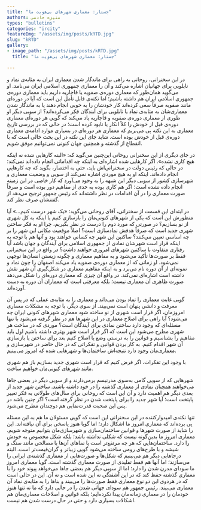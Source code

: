 ```yaml
--- 
title: "جستار: معماری شهرهای بی‌هویت ما" 
authors: منیژه خادمی 
types: "bulletins" 
categories: "ircity" 
featureImg: "/assets/img/posts/kRTD.jpg" 
slug: "kRTD" 
gallery: 
- image_path: "/assets/img/posts/kRTD.jpg" 
  title: "جستار: معماری شهرهای بی‌هویت ما" 
 
--- 
```

در این سخنرانی، روحانی به راهی برای ماندگار شدن معماری ایران به‌ مثابه‌ی نماد و تابلویی برای جهانیان اشاره می‌کند و آن را معماری جمهوری اسلامی ایران می‌نامد. او می‌گوید همان‌طور که معماری دوره‌ی صفویه یا قاجاریه داریم باید معماری دوره‌ی جمهوری اسلامی ایران هم داشته باشیم؛ اما نکته‌ی قابل ‌تأمل این است که آیا در دوره‌ای مانند صفویه صرفاً سعی کرده‌اند کار خودشان را به ‌خوبی انجام دهند یا به ماندگار شدن معماری‌شان به ‌مثابه‌ی نماد یا تابلویی برای آیندگان فکر می‌کرده‌اند؟ از سویی دیگر او طوری از معماری دوره‌ی صفویه و قاجاریه یاد می‌کند که گویی هر دوره‌ای معماری دوره‌ی قبل از خودش را کلاً انکار یا نابود کرده است؛ در حالی ‌که در بررسی تاریخ معماری به این نکته پی می‌بریم که معماری هر دوره‌ای در بسیاری موارد ادامه‌ی معماری دوره‌ی قبل از خودش بوده است. شاید جای این نکته در این بحث خالی است که با انقطاع از گذشته و همچنین جهان کنونی نمی‌توانیم موفق شویم.

در جای دیگری از این سخنرانی روحانی این‌چنین می‌گوید که: «البته کارهایی شده نه اینکه هیچ کاری نشده». اگر کارهایی ‌شده اشاره‌ای به اینکه چه اقداماتی انجام داده‌اند نمی‌کند؛ در حالی ‌که رئیس دولت در سخنرانی‌اش باید، حتی به ‌اختصار، بگوید که چه‌ کارهایی انجام داده‌اند. اینکه او به هیچ موردی اشاره نمی‌کند از سویی و وضعیت معماری و شهرسازی کشور از سویی دیگر این شبهه را به وجود می‌آورد که کار خاصی در این زمینه انجام‌ داده نشده است؛ اگر هم کاری بوده به حدی از مفاهیم دور بوده است و صرفاً صورت معماری را در آن اقدامات در نظر داشته‌اند که رئیس ‌جمهور ترجیح می‌دهد از گفتنشان صرف ‌نظر کند.

در ابتدای این قسمت از سخنرانی، آقای روحانی می‌گوید: «یک شهر درست کنیم...» آیا منظورش این است که یکی از شهرهای کنونی‌مان را بازسازی کنیم یا اینکه به‌ کل شهری از نو بسازیم؟ در صورتی ‌که مورد دوم را درست در نظر بگیریم، چرا او به فکر ساختن شهری جدید است که صرفاً هدفش نمادسازی است؟ اصلاً موقعیت مکانی این شهر را بر چه اساسی تعیین می‌کنند؟ ساکنین این شهر چه کسانی خواهند بود و آنها هم با توجه به اینکه قرار است شهرشان نمادی از جمهوری اسلامی برای آیندگان و جهان باشد آیا رفتاری متفاوت با ساکنین شهرهای امروزی خواهند داشت؟ در واقع در این سخنرانی فقط بر صورت‌ها تأکید می‌شود و به مفاهیم معماری و چگونه زیستن انسان‌ها توجهی نمی‌شود. او زمانی که از معماری دوره‌ی صفویه یاد می‌کند اصفهان را چون نماد و نمونه‌ای از آن دوره نام می‌برد و به اینکه مفاهیم معماری در شکل‌گیری آن شهر نقش داشته است اشاره‌ای نمی‌کند. در واقع آن چیزی که معماری دوره‌ای را شکل می‌دهد صورت ظاهری آن معماری نیست؛ بلکه معرفتی است که معماران آن دوره به دست آورده‌اند.

گویی غایت معماری را نماد بودن می‌داند و معماری را به‌ مثابه‌ی عملی که در پس آن معرفت و دانشی پنهان است نمی‌بیند. از سوی دیگر، با توجه به مشکلات معماری امروزمان، اگر قرار است شهری از نو ساخته شود معماری شهرهای کنونی ایران چه می‌شود؟ آیا راهی برای اصلاح معماری در این شهرها هم در نظر گرفته می‌شود یا تنها مسئله‌ای که وجود دارد ساختن نمادی برای آیندگان است؟ موردی که در ساخت هر شهری مطرح می‌شود این است که اگر قرار است شهر بهتری داشته باشیم اول باید مفاهیم را بشناسیم و قوانین را به‌ درستی وضع یا اصلاح کنیم بعد برای ساختن یا بازسازی آن شهر اقدام کنیم. به کار بردن قوانین و تفکراتی که در حال حاضر در شهرسازی و معماری‌مان وجود دارد نتیجه‌اش ساختمان‌ها و شهرهایی شده که امروز می‌بینیم.

با وجود این تفکرات، اگر فرض کنیم که قرار است شهری جدید بسازیم باز هم شهری مانند شهرهای کنونی‌مان خواهیم ساخت.

شهرهایی که از سویی گامی به‌سوی مدرنیسم برمی‌دارند و از سویی دیگر در بعضی جاها می‌خواهند همچنان نمادی از معماری گذشته را در خود داشته باشند. ساختن شهر جدید از بعدی دیگر هم اهمیت دارد و آن این است که روحانی برای سال‌های طولانی به فکر تغییر پایتخت است؛ آیا شهر جدید را برای پایتخت شدن در نظر گرفته‌ است؟ اگر چنین باشد در پس این صحبت قدرت‌نمایی هم دوچندان مطرح می‌شود.

تنها نکته‌ی امیدوارکننده در این سخنرانی این است که گویی مسئولان ما هم به این مسئله پی برده‌اند که معماری امروز ما اشکال دارد؛ اما گویا هنوز پاسخی برای آن نیافته‌اند. این را شاید از صورت شهرها و قوانین ساختمان‌سازی و شهرسازی‌مان بتوانیم متوجه شویم. معماری امروز ما بدین‌گونه نیست که شکلی نداشته باشد؛ بلکه شکل مخصوص به خودش را دارد. ساختمان‌هایی که هر چه مرتفع‌تر است یا نماهای آن‌ها با مصالحی مانند سنگ و شیشه و با طرح‌های رومی ساخته می‌شود گویی زیباتر و گران‌قیمت‌تر است. البته درجاهایی دیگر هم می‌بینیم که شکل‌ها و صورت‌هایی از معماری گذشته‌ی ایرانی را می‌سازند؛ اما آنها هم فقط تقلیدی از صورت معماری گذشته‌ است. گویا معماری امروز ما سودای مدرن شدن را دارد؛ اما از سویی دیگر هم بعضی جاها می‌خواهد پیوند خود را با معماری گذشته حفظ کند که در این آشفتگی نه این شده است و نه آن. این در حالی است که در هردوی این دو نوع معماری فقط صورت‌ها را می‌بیند و بناها را به‌ مثابه‌ی نماد آن معماری می‌بیند. رئیس ‌جمهور هم سودای جهانی ‌شدن را در حالی دارد که ما نه ‌تنها هنوز خودمان را در معماری زمانه‌‌مان پیدا نکرده‌ایم؛ بلکه قوانین و اصلاحات معماری‌مان هم اشکالات بسیاری دارد و حتی در حال درست شدن هم نیست.